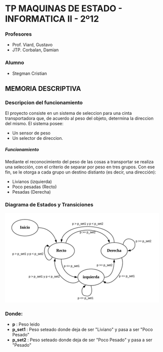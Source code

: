# TP MAQUINAS DE ESTADO - INFORMATICA II - 2º12
### Profesores
- Prof. Viard, Gustavo
- JTP. Corbalan, Damian

### Alumno 
- Stegman Cristian

## MEMORIA DESCRIPTIVA
 
### Descripcion del funcionamiento
El proyecto consiste en un sistema de seleccion para una cinta transportadora que, de acuerdo al peso del objeto, determina la direccion del mismo.
El sistema posee:
- Un sensor de peso
- Un selector de direccion.

##### Funcionamiento
Mediante el reconocimiento del peso de las cosas a transportar se realiza una selección, con el criterio de separar por peso en tres grupos. Con ese fin, se le otorga a cada grupo un destino distianto (es decir, una dirección):
- Livianos (izquierda)
- Poco pesadas (Recto)
- Pesadas (Derecha)

### Diagrama de Estados y Transiciones

![alt text]( https://github.com/StegmanCristian/Cinta-Transportadora/blob/main/Recursos/diagrama%20de%20%20estados%20y%20transiciones%20.jpeg)

### Donde:
- **p** : Peso leido
- **p_set1** : Peso seteado donde deja de ser "Liviano" y pasa a ser "Poco Pesado"
- **p_set2** : Peso seteado donde deja de ser "Poco Pesado" y pasa a ser "Pesado"

